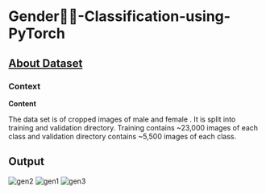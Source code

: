 # Gender👦👧-Classification-using-PyTorch

## **[About Dataset](https://www.kaggle.com/datasets/cashutosh/gender-classification-dataset)**

### Context

**Content**

The data set is of cropped images of male and female . It is split into training and validation directory. Training contains ~23,000 images of each class and validation directory contains ~5,500 images of each class.

## **Output**
![gen2](https://github.com/HiteshRam666/Gender-Classification-using-PyTorch/assets/116026459/685e422a-f1dd-455b-88eb-f7d2eebb5867)
![gen1](https://github.com/HiteshRam666/Gender-Classification-using-PyTorch/assets/116026459/849b91d2-25b2-4b83-8118-335117966f98)
![gen3](https://github.com/HiteshRam666/Gender-Classification-using-PyTorch/assets/116026459/22a2ddfd-c754-4885-9e60-7137a9ee00aa)
